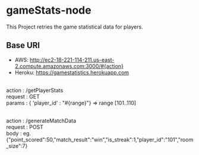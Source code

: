 # gameStats-node
This Project retries the game statistical data for players.
## Base URl 
- AWS: http://ec2-18-221-114-211.us-east-2.compute.amazonaws.com:3000/#{action}
- Heroku: https://gamestatistics.herokuapp.com

<br/> action : /getPlayerStats
<br/> request : GET
<br/> params :  { 'player_id' : "#{range}"}  => range [101..110]

<br/> action : /generateMatchData
<br/> request : POST
<br/> body : eg. {"point_scored":50,"match_result":"win","is_streak":1,"player_id":"101","room_size":7}
